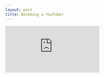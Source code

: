 ```yaml
---
layout: post
title: Becoming a YouTuber
---
```


<iframe src="https://www.youtube.com/embed/eFh\_AM38dwI" frameborder="0" allow="accelerometer; autoplay; clipboard-write; encrypted-media; gyroscope; picture-in-picture" allowfullscreen></iframe>
